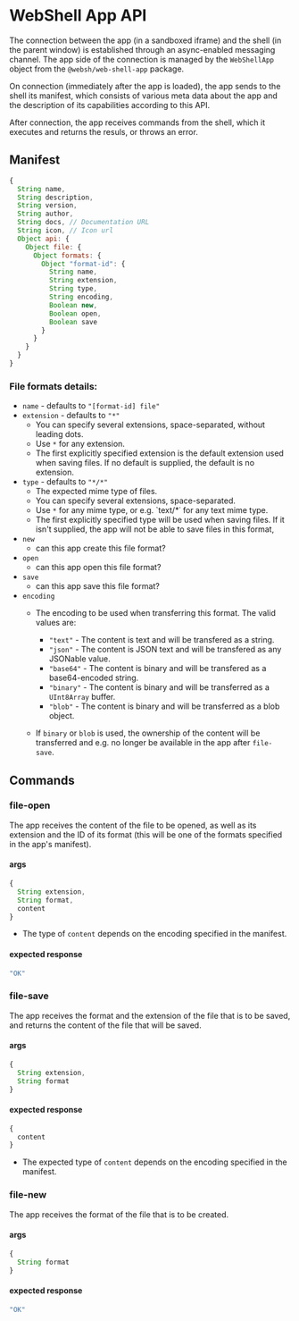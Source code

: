 # WebShell App API

The connection between the app (in a sandboxed iframe) and the shell (in the parent window) is established through an async-enabled
messaging channel. The app side of the connection is managed by the `WebShellApp` object from the `@websh/web-shell-app` package.

On connection (immediately after the app is loaded), the app sends  to the shell its manifest, which consists of various meta data about the app and the description of its capabilities according to this API.

After connection, the app receives commands from the shell, which it executes and returns the resuls, or throws an error. 

## Manifest
````js
{
  String name,
  String description,
  String version,
  String author,
  String docs, // Documentation URL
  String icon, // Icon url
  Object api: {
    Object file: {
      Object formats: {
        Object "format-id": {
          String name, 
          String extension, 
          String type,
          String encoding,
          Boolean new,
          Boolean open,
          Boolean save
        }
      }
    }
  }
}
````
### File formats details:
* `name` - defaults to `"[format-id] file"`
* `extension` - defaults to `"*"`
  * You can specify several extensions, space-separated, without leading dots. 
  * Use `*` for any extension.
  * The first explicitly specified extension is the default extension used when saving files. If no default is supplied, the default is no extension.
* `type` - defaults to `"*/*"`
  * The expected mime type of files.
  * You can specify several extensions, space-separated. 
  * Use `*` for any mime type, or e.g. `text/*˙ for any text mime type.
  * The first explicitly specified type will be used when saving files. If it isn't supplied, the app will not be able to save files in this format,
* `new`
  * can this app create this file format?
* `open`
  * can this app open this file format?
* `save`
  * can this app save this file format?
* `encoding`
  * The encoding to be used when transferring this format. The valid values are:
    * `"text"` - The content is text and will be transfered as a string.
    * `"json"` - The content is JSON text and will be transfered as any JSONable value.
    * `"base64"` - The content is binary and will be transfered as a base64-encoded string.
    * `"binary"` - The content is binary and will be transferred as a `UInt8Array` buffer.
    * `"blob"` - The content is binary and will be transferred as a blob object.
    
  
  * If `binary` or `blob` is used, the ownership of the content will be transferred and e.g. no longer be available in the app after `file-save`.
  
## Commands

### file-open
The app receives the content of the file to be opened, as well as its extension and the ID of its format (this will be one of the formats specified in the app's manifest).

#### args
````js
{
  String extension,
  String format,
  content
}
````
* The type of `content` depends on the encoding specified in the manifest.

#### expected response

````js
"OK"
````

### file-save
The app receives the format and the extension of the file that is to be saved, and returns the content of the file that will be saved. 

#### args
````js
{
  String extension,
  String format
}
````

#### expected response

````js
{
  content
}
````
* The expected type of `content` depends on the encoding specified in the manifest.

### file-new
The app receives the format of the file that is to be created. 

#### args
````js
{
  String format
}
````

#### expected response

````js
"OK"
````
